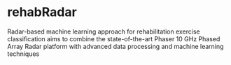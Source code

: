 # rehabRadar
 Radar-based machine learning approach for rehabilitation exercise classification aims to combine the state-of-the-art Phaser 10 GHz Phased Array Radar platform with advanced data processing and machine learning techniques
